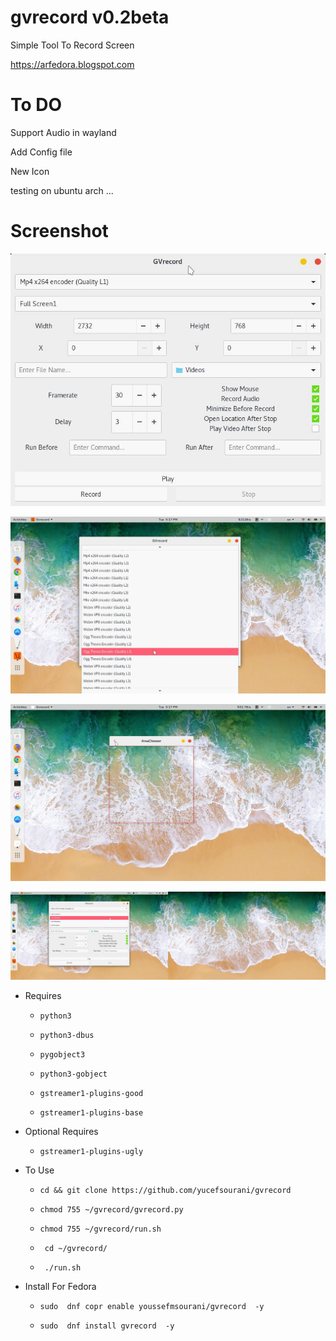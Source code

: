 # gvrecord v0.2beta
Simple Tool To Record  Screen

https://arfedora.blogspot.com

# To DO
Support Audio in wayland

Add Config file

New Icon

testing on ubuntu arch ...




# Screenshot

![Alt text](https://raw.githubusercontent.com/yucefsourani/gvrecord/master/Screenshot%20from%202017-10-24%2017-16-13.jpg "Screenshot")


![Alt text](https://raw.githubusercontent.com/yucefsourani/gvrecord/master/Screenshot%20from%202017-10-24%2017-17-10.jpg "Screenshot")


![Alt text](https://raw.githubusercontent.com/yucefsourani/gvrecord/master/Screenshot%20from%202017-10-24%2017-17-29.jpg "Screenshot")


![Alt text](https://raw.githubusercontent.com/yucefsourani/gvrecord/master/Screenshot%20from%202017-10-24%2017-17-58.jpg "Screenshot")



* Requires

  * ``` python3 ```
  
  * ``` python3-dbus ```
  
  * ``` pygobject3 ```
 
  * ``` python3-gobject ```
  
  * ``` gstreamer1-plugins-good ```
    
  * ``` gstreamer1-plugins-base ```


* Optional Requires
  * ``` gstreamer1-plugins-ugly ```


* To Use
 
  * ``` cd && git clone https://github.com/yucefsourani/gvrecord ```

  * ``` chmod 755 ~/gvrecord/gvrecord.py ```
  
  * ``` chmod 755 ~/gvrecord/run.sh ```
  
  * ``` cd ~/gvrecord/```
  
  * ``` ./run.sh```



* Install For Fedora

  * ``` sudo  dnf copr enable youssefmsourani/gvrecord  -y ```
  
  * ``` sudo  dnf install gvrecord  -y ```
